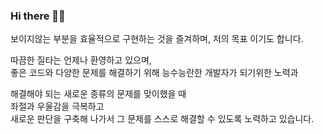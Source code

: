 
### Hi there 👋👋

보이지않는 부분을 효율적으로 구현하는 것을 즐겨하며, 저의 목표 이기도 합니다.

따끔한 질타는 언제나 환영하고 있으며,<br>
좋은 코드와 다양한 문제를 해결하기 위해 능수능란한 개발자가 되기위한 노력과<br>

해결해야 되는 새로운 종류의 문제를 맞이했을 때<br>
좌절과 우울감을 극복하고<br>
새로운 판단을 구축해 나가서 그 문제를 스스로 해결할 수 있도록 노력하고 있습니다.

<!--
**lsh955/lsh955** is a ✨ _special_ ✨ repository because its `README.md` (this file) appears on your GitHub profile.

Here are some ideas to get you started:

- 🔭 I’m currently working on ...
- 🌱 I’m currently learning ...
- 👯 I’m looking to collaborate on ...
- 🤔 I’m looking for help with ...
- 💬 Ask me about ...
- 📫 How to reach me: ...
- 😄 Pronouns: ...
- ⚡ Fun fact: ...
-->
